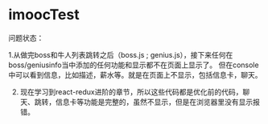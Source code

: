 # imoocTest


问题状态：

1.从做完boss和牛人列表跳转之后（boss.js ; genius.js），接下来任何在boss/geniusinfo当中添加的任何功能和显示都不在页面上显示了。
但在console中可以看到信息，比如描述，薪水等。就是在页面上不显示，包括信息卡，聊天。

2. 现在学习到react-redux进阶的章节，所以这些代码都是优化前的代码，聊天、跳转，信息卡等功能是完整的，虽然不显示，但是在浏览器里没有显示报错。
